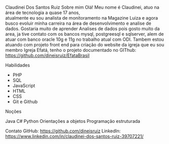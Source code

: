 Claudinei Dos Santos Ruiz
Sobre mim
Olá! Meu nome é Claudinei, atuo na área de tecnologia a quase 17 anos,  
atualmente eu sou analista de monitoramento na Magazine Luiza e agora busco evoluir minha carreira na área de desenvolvimento e analise de dados.
Gostaria muito de aprender Analises de dados pois gosto muito da area, ja tive contato com os bancos mysql, postgreesql e sqlserver,
alem de atuar com banco oracle 10g e 11g no trabalho atual com ODI.
Tambem estou atuando com projeto front end para criação do website da igreja que eu sou membro Igreja Efatá,
tenho o projeto documentado no GIThub: https://github.com/dineisruiz/EfataBrasil

Habilidades
* PHP
* SQL
* JavaScript
* HTML
* CSS
* Git e Github

Noções 

Java 
C#
Python
Orientações a objetos
Programação estruturada

Contato
GitHub: https://github.com/dineisruiz
LinkedIn: https://www.linkedin.com/in/claudinei-dos-santos-ruiz-39707221/
